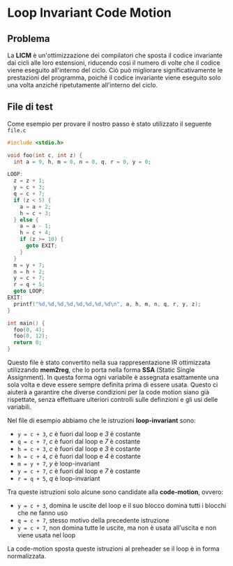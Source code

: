 # Loop Invariant Code Motion

## Problema

La **LICM** è un'ottimizzazione dei compilatori che sposta il codice invariante dai cicli alle loro estensioni, riducendo così il numero di volte che il codice viene eseguito all'interno del ciclo. Ciò può migliorare significativamente le prestazioni del programma, poiché il codice invariante viene eseguito solo una volta anziché ripetutamente all'interno del ciclo.

## File di test 

Come esempio per provare il nostro passo è stato utilizzato il seguente `file.c`

```c
#include <stdio.h>

void foo(int c, int z) {
  int a = 9, h, m = 0, n = 0, q, r = 0, y = 0;

LOOP:
  z = z + 1;
  y = c + 3;
  q = c + 7;
  if (z < 5) {
    a = a + 2;
    h = c + 3;
  } else {
    a = a - 1;
    h = c + 4;
    if (z >= 10) {
      goto EXIT;
    }
  }
  m = y + 7;
  n = h + 2;
  y = c + 7;
  r = q + 5;
  goto LOOP;
EXIT:
  printf("%d,%d,%d,%d,%d,%d,%d,%d\n", a, h, m, n, q, r, y, z);
}

int main() {
  foo(0, 4);
  foo(0, 12);
  return 0;
}
```

Questo file è stato convertito nella sua rappresentazione IR ottimizzata utilizzando **mem2reg**, che lo porta nella forma **SSA** (Static Single Assignment). In questa forma ogni variabile è assegnata esattamente una sola volta e deve essere sempre definita prima di essere usata. Questo ci aiuterà a garantire che diverse condizioni per la code motion siano già rispettate, senza effettuare ulteriori controlli sulle definzioni e gli usi delle variabili.

Nel file di esempio abbiamo che le istruzioni **loop-invariant** sono:
- ```y = c + 3```, _c_ è fuori dal loop e _3_ è costante
- ```q = c + 7```, _c_ è fuori dal loop e _7_ è costante
- ```h = c + 3```, _c_ è fuori dal loop e _3_ è costante
- ```h = c + 4```, _c_ è fuori dal loop e _4_ è costante
- ```m = y + 7```, _y_ è loop-invariant
- ```y = c + 7```, _c_ è fuori dal loop e _7_ è costante
- ```r = q + 5```, _q_ è loop-invariant

Tra queste istruzioni solo alcune sono candidate alla **code-motion**, ovvero:
- ```y = c + 3```, domina le uscite del loop e il suo blocco domina tutti i blocchi che ne fanno uso
- ```q = c + 7```, stesso motivo della precedente istruzione
- ```y = c + 7```, non domina tutte le uscite, ma non è usata all'uscita e non viene usata nel loop

La code-motion sposta queste istruzioni al preheader se il loop è in forma normalizzata.
